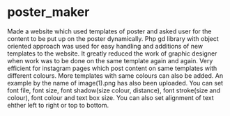 # poster_maker
Made a website which used templates of poster and asked user for the content to be put up on the poster dynamically. Php gd library with object oriented approach was used for easy handling and additions of new templates to the website. It greatly reduced the work of graphic designer when work was to be done on the same template again and again. Very efficient for instagram pages which post content on same templates with different colours. More templates with same colours can also be added.
An example by the name of image(1).png has also been uploaded.
You can set font file, font size, font shadow(size colour, distance), font stroke(size and colour), font colour and text box size. You can also set alignment of text ehther left to right or top to bottom.
